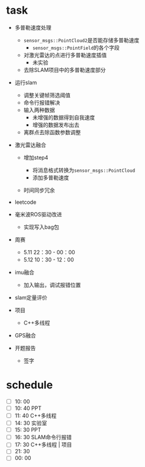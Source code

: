 # task

- 多普勒速度处理
  - `sensor_msgs::PointCloud2`是否能存储多普勒速度
    - `sensor_msgs::PointField`的各个字段
  - 对激光雷达的点进行多普勒速度插值
    - 未实验
  - 去除SLAM项目中的多普勒速度部分
- 运行slam
  - 调整关键帧筛选阈值
  - 命令行报错解决
  - 输入两种数据
    - 未增强的数据得到自我速度
    - 增强的数据发布出去
  - 离群点去除函数参数调整
- 激光雷达融合
  - 增加step4
    - 将消息格式转换为`sensor_msgs::PointCloud`
    - 添加多普勒速度

  - 时间同步冗余

- leetcode
- 毫米波ROS驱动改进
  - 实现写入bag包
- 周赛
  - 5.11 22：30 - 00：00 
  - 5.12 10：30 - 12：00
- imu融合
  - 加入输出，调试报错位置
- slam定量评价
- 项目
  - C++多线程
- GPS融合
- 开题报告
  - 签字

# schedule

- [ ] 10: 00  
- [ ] 10: 40  PPT
- [ ] 11: 40  C++多线程
- [ ] 14: 30 实验室
- [ ] 15: 30 PPT
- [ ] 16: 30 SLAM命令行报错
- [ ] 17: 30 C++多线程 | 项目
- [ ] 21: 30
- [ ] 00: 00 

